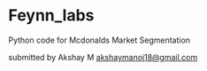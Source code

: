 # Feynn_labs

Python code for Mcdonalds Market Segmentation

submitted by Akshay M
akshaymanoj18@gmail.com
